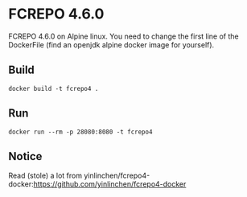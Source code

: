 # FCREPO 4.6.0
FCREPO 4.6.0 on Alpine linux.
You need to change the first line of the DockerFile (find an openjdk alpine docker image for yourself).
## Build
```
docker build -t fcrepo4 .
```
## Run
```
docker run --rm -p 28080:8080 -t fcrepo4 
```
## Notice
Read (stole) a lot from yinlinchen/fcrepo4-docker:https://github.com/yinlinchen/fcrepo4-docker

